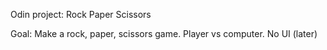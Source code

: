Odin project: Rock Paper Scissors

Goal: Make a rock, paper, scissors game. Player vs computer. No UI (later)